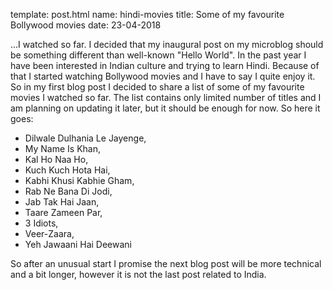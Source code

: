 template: post.html
name: hindi-movies
title: Some of my favourite Bollywood movies
date: 23-04-2018

...I watched so far. I decided that my inaugural post on my microblog should be something different than well-known "Hello World". In the past year I have been interested in Indian culture and trying to learn Hindi. Because of that I started watching Bollywood movies and I have to say I quite enjoy it. So in my first blog post I decided to share a list of some of my favourite movies I watched so far. The list contains only limited number of titles and I am planning on updating it later, but it should be enough for now. So here it goes:

* Dilwale Dulhania Le Jayenge,
* My Name Is Khan,
* Kal Ho Naa Ho,
* Kuch Kuch Hota Hai,
* Kabhi Khusi Kabhie Gham,
* Rab Ne Bana Di Jodi,
* Jab Tak Hai Jaan,
* Taare Zameen Par,
* 3 Idiots,
* Veer-Zaara,
* Yeh Jawaani Hai Deewani

So after an unusual start I promise the next blog post will be more technical and a bit longer, however it is not the last post related to India.
